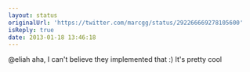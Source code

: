 ```yaml
---
layout: status
originalUrl: 'https://twitter.com/marcgg/status/292266669278105600'
isReply: true
date: 2013-01-18 13:46:18
---
```


@eliah aha, I can't believe they implemented that :) It's pretty cool
